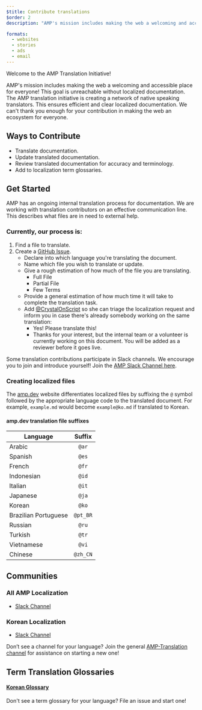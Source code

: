 ```yaml
---
$title: Contribute translations
$order: 2
description: "AMP's mission includes making the web a welcoming and accessible place for everyone, and we are unable to reach this goal without localized documentation. Translating AMP documentation is an essential process that aids the AMP community's success and health."

formats:
  - websites
  - stories
  - ads
  - email
---
```


Welcome to the AMP Translation Initiative!

AMP's mission includes making the web a welcoming and accessible place for everyone! This goal is unreachable without localized documentation. The AMP translation initiative is creating a network of native speaking translators. This ensures efficient and clear localized documentation. We can't thank you enough for your contribution in making the web an ecosystem for everyone.

## Ways to Contribute

- Translate documentation.
- Update translated documentation.
- Review translated documentation for accuracy and terminology.
- Add to localization term glossaries.

## Get Started

AMP has an ongoing internal translation process for documentation. We are working with translation contributors on an effective communication line. This describes what files are in need to external help.

### Currently, our process is:

1. Find a file to translate.
1. Create a [GitHub Issue](https://github.com/ampproject/docs/issues/new).
   - Declare into which language you're translating the document.
   - Name which file you wish to translate or update.
   - Give a rough estimation of how much of the file you are translating.
     - Full File
     - Partial File
     - Few Terms
   - Provide a general estimation of how much time it will take to complete the translation task.
   - Add [@CrystalOnScript](https://github.com/CrystalOnScript) so she can triage the localization request and inform you in case there's already somebody working on the same translation:
     - Yes! Please translate this!
     - Thanks for your interest, but the internal team or a volunteer is currently working on this document. You will be added as a reviewer before it goes live.

Some translation contributions participate in Slack channels. We encourage you to join and introduce yourself! Join the [AMP Slack Channel here](https://docs.google.com/forms/d/e/1FAIpQLSd83J2IZA6cdR6jPwABGsJE8YL4pkypAbKMGgUZZriU7Qu6Tg/viewform?fbzx=4406980310789882877).

### Creating localized files

The [amp.dev](https://amp.dev/) website differentiates localized files by suffixing the `@` symbol followed by the appropriate language code to the translated document. For example, `example.md` would become `example@ko.md` if translated to Korean.

#### amp.dev translation file suffixes

| Language             |  Suffix  |
| -------------------- | :------: |
| Arabic               |  `@ar`   |
| Spanish              |  `@es`   |
| French               |  `@fr`   |
| Indonesian           |  `@id`   |
| Italian              |  `@it`   |
| Japanese             |  `@ja`   |
| Korean               |  `@ko`   |
| Brazilian Portuguese | `@pt_BR` |
| Russian              |  `@ru`   |
| Turkish              |  `@tr`   |
| Vietnamese           |  `@vi`   |
| Chinese              | `@zh_CN` |

## Communities

### All AMP Localization

- [Slack Channel](https://amphtml.slack.com/messages/CCVMH4ZMF)

### Korean Localization

- [Slack Channel](https://amphtml.slack.com/messages/CCR8RFVUH)

Don’t see a channel for your language? Join the general [AMP-Translation channel](https://amphtml.slack.com/messages/CCVMH4ZMF/details/) for assistance on starting a new one!

## Term Translation Glossaries

#### [Korean Glossary](https://github.com/ampproject/docs/blob/master/glossaries/KOREAN.md)

Don't see a term glossary for your language? File an issue and start one!
